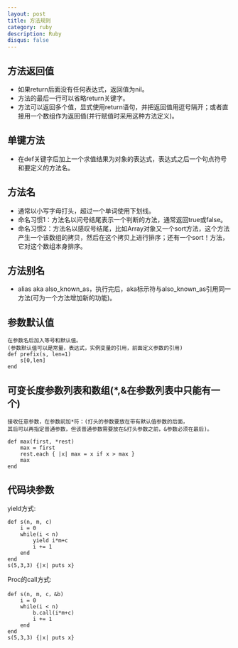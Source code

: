 ```yaml
---
layout: post
title: 方法规则
category: ruby
description: Ruby
disqus: false
---
```


## 方法返回值
* 如果return后面没有任何表达式，返回值为nil。
* 方法的最后一行可以省略return关键字。
* 方法可以返回多个值，显式使用return语句，并把返回值用逗号隔开；或者直接用一个数组作为返回值(并行赋值时采用这种方法定义)。


## 单键方法
* 在def关键字后加上一个求值结果为对象的表达式，表达式之后一个句点符号和要定义的方法名。


## 方法名
* 通常以小写字母打头，超过一个单词使用下划线。
* 命名习惯1：方法名以问号结尾表示一个判断的方法，通常返回true或false。
* 命名习惯2：方法名以感叹号结尾，比如Array对象又一个sort方法，这个方法产生一个该数组的拷贝，然后在这个拷贝上进行排序；还有一个sort！方法，它对这个数组本身排序。


## 方法别名
* alias aka also_known_as，执行完后，aka标示符与also_known_as引用同一方法(可为一个方法增加新的功能)。


## 参数默认值
	在参数名后加入等号和默认值。
	(参数默认值可以是常量，表达式，实例变量的引用，前面定义参数的引用)   
	def prefix(s, len=1)   
		s[0,len]   
	end   


## 可变长度参数列表和数组(*,&在参数列表中只能有一个)
	接收任意参数，在参数前加*符：(打头的参数要放在带有默认值参数的后面，
	其后可以再指定普通参数，但该普通参数需要放在&打头参数之前，&参数必须在最后)。   

	def max(first, *rest)   
		max = first   
		rest.each { |x| max = x if x > max }   
		max   
	end   



## 代码块参数
  yield方式:    

	def s(n, m, c)   
		i = 0   
		while(i < n)   
			yield i*m+c   
			i += 1   
		end   
	end    
	s(5,3,3) {|x| puts x}   

  Proc的call方式:   
  
	def s(n, m, c，&b)   
		i = 0   
		while(i < n)   
			b.call(i*m+c)   
			i += 1   
		end   
	end   
	s(5,3,3) {|x| puts x}   


